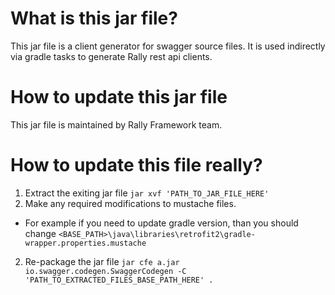 # What is this jar file?

This jar file is a client generator for swagger source files. It is used indirectly via gradle tasks to generate Rally rest api clients.

# How to update this jar file

This jar file is maintained by Rally Framework team.

# How to update this file really?

1. Extract the exiting jar file
`jar xvf 'PATH_TO_JAR_FILE_HERE'`
2. Make any required modifications to mustache files.
- For example if you need to update gradle version, than you should change `<BASE_PATH>\java\libraries\retrofit2\gradle-wrapper.properties.mustache`
2. Re-package the jar file
`jar cfe a.jar io.swagger.codegen.SwaggerCodegen -C 'PATH_TO_EXTRACTED_FILES_BASE_PATH_HERE' .`